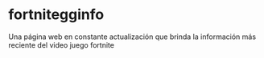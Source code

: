 # fortnitegginfo
Una página web en constante actualización que brinda la información más reciente del video juego fortnite

